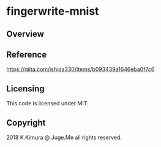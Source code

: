 # fingerwrite-mnist

## Overview


## Reference

https://qiita.com/ishida330/items/b093439a1646eba0f7c6

## Licensing

This code is licensed under MIT.

## Copyright

2018 K.Kimura @ Juge.Me all rights reserved.

